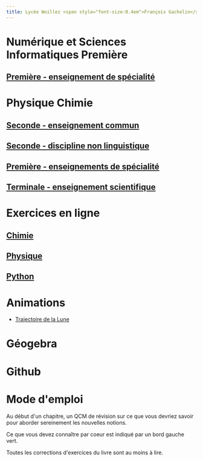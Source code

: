 ```yaml
---
title: Lycée Woillez <span style="font-size:0.4em">François Gachelin</span>
---
```


# Numérique et Sciences Informatiques Première

## [Première - enseignement de spécialité](première_nsi)

# Physique Chimie

## [Seconde - enseignement commun](seconde_pc)

## [Seconde - discipline non linguistique](seconde_dnl)

## [Première - enseignements de spécialité](première_pc)

## [Terminale - enseignement scientifique](terminale_es)

# Exercices en ligne

## [Chimie](exercices/chimie)

## [Physique](exercices/physique)

## [Python](exercices/python)

# Animations

* [Trajectoire de la Lune](divers/SoleilTerreLune.html)

# Géogebra

# Github

# Mode d'emploi

Au début d'un chapitre, un QCM de révision sur ce que vous devriez savoir pour aborder sereinement les nouvelles notions.

>>>

Ce que vous devez connaître par coeur est indiqué par un bord gauche vert.

>>>

Toutes les corrections d'exercices du livre sont au moins à lire.